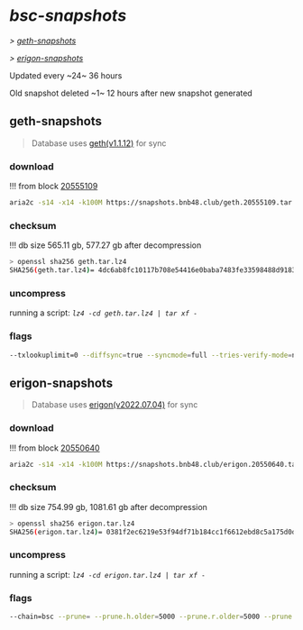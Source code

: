 # *bsc-snapshots*


*\> [geth-snapshots](#geth-snapshots)*

*\> [erigon-snapshots](#erigon-snapshots)*

Updated every ~24~ 36 hours

Old snapshot deleted ~1~ 12 hours after new snapshot generated

## geth-snapshots


> Database uses [geth(v1.1.12)](https://github.com/bnb-chain/bsc/releases/tag/v1.1.12) for sync


### download

<!-- begin_geth -->

!!! from block [20555109](https://bscscan.com/block/20555109)
```bash
aria2c -s14 -x14 -k100M https://snapshots.bnb48.club/geth.20555109.tar.lz4 -o geth.tar.lz4
```


### checksum


!!! db size 565.11 gb, 577.27 gb after decompression
```bash
> openssl sha256 geth.tar.lz4
SHA256(geth.tar.lz4)= 4dc6ab8fc10117b708e54416e0baba7483fe33598488d9183cb163eaa5a24ada
```

<!-- end_geth -->

### uncompress


running a script: _`lz4 -cd geth.tar.lz4 | tar xf -`_


### flags


```bash
--txlookuplimit=0 --diffsync=true --syncmode=full --tries-verify-mode=none --pruneancient=true --diffblock=5000
```


## erigon-snapshots


> Database uses [erigon(v2022.07.04)](https://github.com/ledgerwatch/erigon/releases/tag/v2022.07.04) for sync


### download

<!-- begin_erigon -->

!!! from block [20550640](https://bscscan.com/block/20550640)
```bash
aria2c -s14 -x14 -k100M https://snapshots.bnb48.club/erigon.20550640.tar.lz4 -o erigon.tar.lz4
```


### checksum


!!! db size 754.99 gb, 1081.61 gb after decompression
```bash
> openssl sha256 erigon.tar.lz4
SHA256(erigon.tar.lz4)= 0381f2ec6219e53f94df71b184cc1f6612ebd8c5a175d0d7e81c5d924f787b7f
```

<!-- end_erigon -->

### uncompress


running a script: _`lz4 -cd erigon.tar.lz4 | tar xf -`_


### flags


```bash
--chain=bsc --prune= --prune.h.older=5000 --prune.r.older=5000 --prune.t.older=5000 --prune.c.older=5000 --db.pagesize=16k
```
